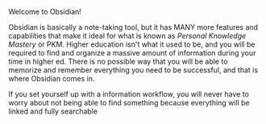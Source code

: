 Welcome to Obsidian!

Obsidian is basically a note-taking tool, but it has MANY more features and capabilities that make it ideal for what is known as *Personal Knowledge Mastery* or PKM. Higher education isn't what it used to be, and you will be required to find and organize a massive amount of information during your time in higher ed. There is no possible way that you will be able to memorize and remember everything you need to be successful, and that is where Obsidian comes in.

If you set yourself up with a information workflow, you will never have to worry about not being able to find something because everything will be linked and fully searchable